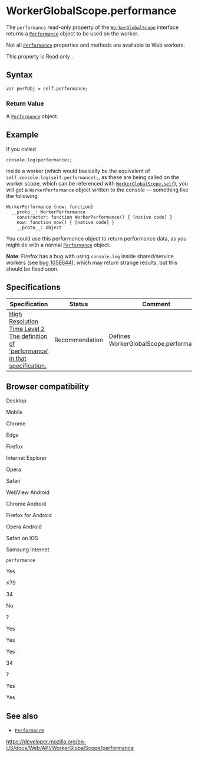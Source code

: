 WorkerGlobalScope.performance
=============================

The `performance` read-only property of the [`WorkerGlobalScope`](../workerglobalscope) interface returns a [`Performance`](../performance) object to be used on the worker.

Not all [`Performance`](../performance) properties and methods are available to Web workers.

This property is <span class="badge inline readonly">Read only </span>.

Syntax
------

    var perfObj = self.performance;

### Return Value

A [`Performance`](../performance) object.

Example
-------

If you called

    console.log(performance);

inside a worker (which would basically be the equivalent of `self.console.log(self.performance);`, as these are being called on the worker scope, which can be referenced with [`WorkerGlobalScope.self`](self)), you will get a <span class="page-not-created">`WorkerPerformance`</span> object written to the console — something like the following:

    WorkerPerformance {now: function}
      __proto__: WorkerPerformance
        constructor: function WorkerPerformance() { [native code] }
        now: function now() { [native code] }
        __proto__: Object

You could use this performance object to return performance data, as you might do with a normal [`Performance`](../performance) object.

**Note**: Firefox has a bug with using `console.log` inside shared/service workers (see [bug 1058644](https://bugzilla.mozilla.org/show_bug.cgi?id=1058644)), which may return strange results, but this should be fixed soon.

Specifications
--------------

<table><thead><tr class="header"><th>Specification</th><th>Status</th><th>Comment</th></tr></thead><tbody><tr class="odd"><td><a href="https://www.w3.org/TR/hr-time-2/#the-performance-attribute">High Resolution Time Level 2<br />
<span class="small">The definition of 'performance' in that specification.</span></a></td><td><span class="spec-rec">Recommendation</span></td><td>Defines WorkerGlobalScope.performance.</td></tr></tbody></table>

Browser compatibility
---------------------

Desktop

Mobile

Chrome

Edge

Firefox

Internet Explorer

Opera

Safari

WebView Android

Chrome Android

Firefox for Android

Opera Android

Safari on IOS

Samsung Internet

`performance`

Yes

≤79

34

No

?

Yes

Yes

Yes

34

?

Yes

Yes

See also
--------

-   [`Performance`](../performance)

<a href="https://developer.mozilla.org/en-US/docs/Web/API/WorkerGlobalScope/performance" class="_attribution-link">https://developer.mozilla.org/en-US/docs/Web/API/WorkerGlobalScope/performance</a>
